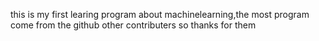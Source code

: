 this is my first learing program about machinelearning,the most program come from the github other contributers so thanks for them
